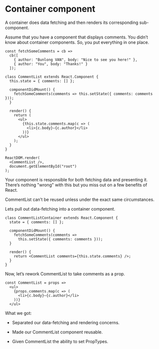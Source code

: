 # Container component

A container does data fetching and then renders its corresponding sub-component.

Assume that you have a component that displays comments. You didn’t know about container components. So, you put everything in one place.

```
const fetchSomeComments = cb =>
  cb([
    { author: "Bunlong VAN", body: "Nice to see you here!" },
    { author: "You", body: "Thanks!" }
  ]);

class CommentList extends React.Component {
  this.state = { comments: [] };

  componentDidMount() {
    fetchSomeComments(comments => this.setState({ comments: comments }));
  }

  render() {
    return (
      <ul>
        {this.state.comments.map(c => (
          <li>{c.body}—{c.author}</li>
        ))}
      </ul>
    );
  }
}

ReactDOM.render(
  <CommentList />,
  document.getElementById("root")
);
```

Your component is responsible for both fetching data and presenting it. There’s nothing "wrong" with this but you miss out on a few benefits of React.

CommentList can’t be reused unless under the exact same circumstances.

Lets pull out data-fetching into a container component.

```
class CommentListContainer extends React.Component {
  state = { comments: [] };

  componentDidMount() {
    fetchSomeComments(comments =>
      this.setState({ comments: comments }));
  }

  render() {
    return <CommentList comments={this.state.comments} />;
  }
}
```

Now, let’s rework CommentList to take comments as a prop.

```
const CommentList = props =>
  <ul>
    {props.comments.map(c => (
      <li>{c.body}—{c.author}</li>
    ))}
  </ul>
```

What we got:

* Separated our data-fetching and rendering concerns.

* Made our CommentList component reusable.

* Given CommentList the ability to set PropTypes.
